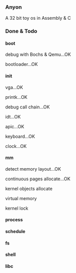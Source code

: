 ### Anyon
A 32 bit toy os in Assembly & C

### Done & Todo

#### boot
debug with Bochs & Qemu...OK

bootloader...OK 

#### init
vga...OK

printk...OK

debug call chain...OK

idt...OK

apic...OK

keyboard...OK

clock...OK

#### mm
detect memory layout...OK

continuous pages allocate...OK

kernel objects allocate

virtual memory

kernel lock 

#### process


#### schedule


#### fs


#### shell 


#### libc


